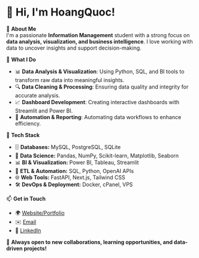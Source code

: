# 👋 Hi, I'm HoangQuoc!

🚀 **About Me**  
I'm a passionate **Information Management** student with a strong focus on **data analysis, visualization, and business intelligence**. I love working with data to uncover insights and support decision-making.  

🔹 **What I Do**  
- 📊 **Data Analysis & Visualization**: Using Python, SQL, and BI tools to transform raw data into meaningful insights.  
- 🔍 **Data Cleaning & Processing**: Ensuring data quality and integrity for accurate analysis.  
- 📈 **Dashboard Development**: Creating interactive dashboards with Streamlit and Power BI.  
- 🤖 **Automation & Reporting**: Automating data workflows to enhance efficiency.  

🔧 **Tech Stack**  
- 🗄️ **Databases:** MySQL, PostgreSQL, SQLite  
- 🐍 **Data Science:** Pandas, NumPy, Scikit-learn, Matplotlib, Seaborn  
- 📊 **BI & Visualization:** Power BI, Tableau, Streamlit  
- 📂 **ETL & Automation:** SQL, Python, OpenAI APIs  
- 🌐 **Web Tools:** FastAPI, Next.js, Tailwind CSS  
- 🛠 **DevOps & Deployment:** Docker, cPanel, VPS  

📫 **Get in Touch**  
- 🌍 [Website/Portfolio](#)  
- ✉️ [Email](mailto:2156210125@hcmussh.edu.vn)  
- 💼 [LinkedIn](https://www.linkedin.com/in/hoang-xuan-quoc-0a3448293/)  

🚀 **Always open to new collaborations, learning opportunities, and data-driven projects!**  

